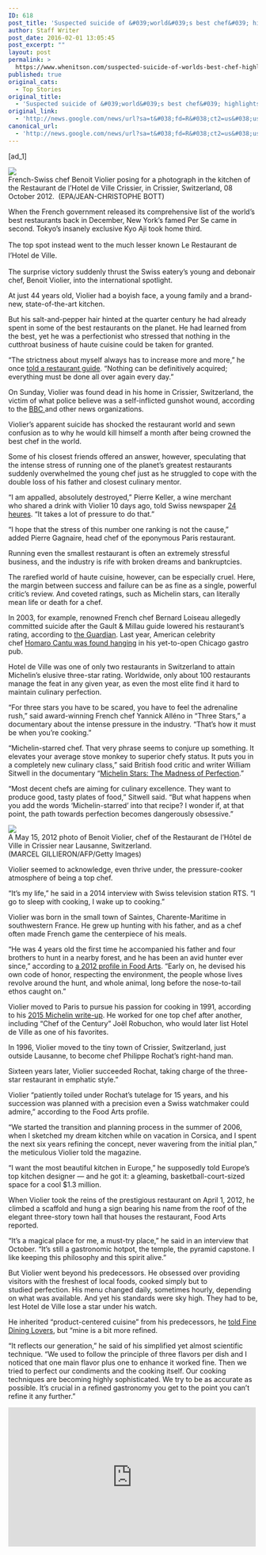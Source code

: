 ```yaml
---
ID: 618
post_title: 'Suspected suicide of &#039;world&#039;s best chef&#039; highlights pressure-cooker of haute cuisine &#8211; Washington Post'
author: Staff Writer
post_date: 2016-02-01 13:05:45
post_excerpt: ""
layout: post
permalink: >
  https://www.whenitson.com/suspected-suicide-of-worlds-best-chef-highlights-pressure-cooker-of-haute-cuisine-washington-post/
published: true
original_cats:
  - Top Stories
original_title:
  - 'Suspected suicide of &#039;world&#039;s best chef&#039; highlights pressure-cooker of haute cuisine - Washington Post'
original_link:
  - 'http://news.google.com/news/url?sa=t&#038;fd=R&#038;ct2=us&#038;usg=AFQjCNHoKJKjIKX0HAmfGSKcE_sDKACSMQ&#038;clid=c3a7d30bb8a4878e06b80cf16b898331&#038;cid=52779040636826&#038;ei=KFivVriCB8SghAHyjrCgBQ&#038;url=https://www.washingtonpost.com/news/morning-mix/wp/2016/02/01/suspected-suicide-of-worlds-best-chef-highlights-pressure-cooker-of-haute-cuisine/'
canonical_url:
  - 'http://news.google.com/news/url?sa=t&#038;fd=R&#038;ct2=us&#038;usg=AFQjCNHoKJKjIKX0HAmfGSKcE_sDKACSMQ&#038;clid=c3a7d30bb8a4878e06b80cf16b898331&#038;cid=52779040636826&#038;ei=KFivVriCB8SghAHyjrCgBQ&#038;url=https://www.washingtonpost.com/news/morning-mix/wp/2016/02/01/suspected-suicide-of-worlds-best-chef-highlights-pressure-cooker-of-haute-cuisine/'
---
```

 [ad_1]
<br><div id=""><div class="inline-content inline-photo inline-photo-normal"> <a name="6a6046b5c0"/> <img class="unprocessed" data-hi-res-src="https://img.washingtonpost.com/wp-apps/imrs.php?src=https://img.washingtonpost.com/rf/image_908w/2010-2019/Wires/Images/2016-02-01/Bloomberg/05138066.jpg&amp;w=1484" data-low-res-src="http://www.whenitson.com/wp-content/uploads/2016/02/Suspected-suicide-of-039world039s-best-chef039-highlights-pressure-cooker-of-haute-cuisine-Washington-Post.jpg" src="http://www.whenitson.com/wp-content/uploads/2016/02/Suspected-suicide-of-039world039s-best-chef039-highlights-pressure-cooker-of-haute-cuisine-Washington-Post.jpg"/><br/><span class="pb-caption">French-Swiss chef Benoit Violier posing for a photograph in the kitchen of the Restaurant de l’Hotel de Ville Crissier, in Crissier, Switzerland, 08 October 2012.  (EPA/JEAN-CHRISTOPHE BOTT)</span> </div> <p>When the French government released its comprehensive list of the world’s best restaurants back in December, New York’s famed Per Se came in second. Tokyo’s insanely exclusive Kyo Aji took home third.</p> <p>The top spot instead went to the much lesser known Le <span style="line-height: 1.5;">Restaurant de l’Hotel de Ville.</span></p> <p>The surprise victory suddenly thrust the Swiss eatery’s young and debonair chef, Benoit Violier, into the international spotlight.</p> <p>At just 44 years old, Violier had a boyish face, a young family and a brand-new, state-of-the-art kitchen.</p> <p>But his salt-and-pepper hair hinted at the quarter century he had already spent in some of the best restaurants on the planet. He had learned from the best, yet he was a perfectionist who stressed that nothing in the cutthroat business of haute cuisine could be taken for granted.</p> <p>“The strictness about myself always has to increase more and more,” he once <a href="http://www.andyhayler.com/chef-interviews/chef-interview/benoit-violier">told a restaurant guide</a>. “Nothing can be definitively acquired; everything must be done all over again every day.”</p> <p>On Sunday, Violier was found dead in his home in Crissier, Switzerland, the victim of what police believe was a self-inflicted gunshot wound, according to the <a href="http://www.bbc.com/news/world-europe-35456685">BBC </a>and other news organizations.</p> <p>Violier’s apparent suicide has shocked the restaurant world and sewn confusion as to why he would kill himself a month after being crowned the best chef in the world.</p> <p>Some of his closest friends offered an answer, however, speculating that the intense stress of running one of the planet’s greatest restaurants suddenly overwhelmed the young chef just as he struggled to cope with the double loss of his father and closest culinary mentor.</p> <p>“I am appalled, absolutely destroyed,” Pierre Keller, a wine merchant who shared a drink with Violier 10 days ago, told Swiss newspaper <a href="http://www.24heures.ch/vaud-regions/mort-benoit-violier-dis-c-malheur/story/10458706">24 heures</a>. “It takes a lot of pressure to do that.”</p> <p>“I hope that the stress of this number one ranking is not the cause,” added Pierre Gagnaire, head chef of the eponymous Paris restaurant.</p>  <p>Running even the smallest restaurant is often an extremely stressful business, and the industry is rife with broken dreams and bankruptcies.</p> <p>The rarefied world of haute cuisine, however, can be especially cruel. Here, the margin between success and failure can be as fine as a single, powerful critic’s review. And coveted ratings, such as Michelin stars, can literally mean life or death for a chef.</p> <p>In 2003, for example, renowned French chef Bernard Loiseau allegedly committed suicide after the Gault &amp; Millau guide lowered his restaurant’s rating, according to <a href="http://www.theguardian.com/world/2016/feb/01/worlds-best-chef-benoit-violier-found-dead">the Guardian</a>. Last year, American celebrity chef <a href="http://www.thedailybeast.com/articles/2015/04/18/being-a-celebrity-chef-can-kill-you.html">Homaro Cantu was found hanging</a> in his yet-to-open Chicago gastro pub.</p> <p>Hotel de Ville was one of only two restaurants in Switzerland to attain Michelin’s elusive three-star rating. Worldwide, only about 100 restaurants manage the feat in any given year, as even the most elite find it hard to maintain culinary perfection.</p> <p>“For three stars you have to be scared, you have to feel the adrenaline rush,” said award-winning French chef Yannick Alléno in “Three Stars,” a documentary about the intense pressure in the industry. “That’s how it must be when you’re cooking.”</p> <p>“Michelin-starred chef. That very phrase seems to conjure up something. It elevates your average stove monkey to superior chefy status. It puts you in a completely new culinary class,” said British food critic and writer William Sitwell in the documentary “<a href="https://www.youtube.com/watch?v=0f-j1ctaQqw">Michelin Stars: The Madness of Perfection</a>.”</p> <p>“Most decent chefs are aiming for culinary excellence. They want to produce good, tasty plates of food,” Sitwell said. “But what happens when you add the words ‘Michelin-starred’ into that recipe? I wonder if, at that point, the path towards perfection becomes dangerously obsessive.”</p> <div class="inline-content inline-photo inline-photo-normal"> <a name="903fccae2f"/> <img class="unprocessed" data-hi-res-src="https://img.washingtonpost.com/wp-apps/imrs.php?src=http://img.washingtonpost.com/rf/image_908w/2010-2019/Wires/Images/2016-01-31/Getty/AFP_7K0AN.jpg&amp;w=1484" data-low-res-src="http://www.whenitson.com/wp-content/uploads/2016/02/1454331945_60_Suspected-suicide-of-039world039s-best-chef039-highlights-pressure-cooker-of-haute-cuisine-Washington-Post.jpg" src="http://www.whenitson.com/wp-content/uploads/2016/02/1454331945_60_Suspected-suicide-of-039world039s-best-chef039-highlights-pressure-cooker-of-haute-cuisine-Washington-Post.jpg"/><br/><span class="pb-caption">A May 15, 2012 photo of Benoit Violier, chef of the Restaurant de l’Hôtel de Ville in Crissier near Lausanne, Switzerland.<br/>(MARCEL GILLIERON/AFP/Getty Images)</span> </div> <p>Violier seemed to acknowledge, even thrive under, the pressure-cooker atmosphere of being a top chef.</p> <p>“It’s my life,” he said in a 2014 interview with Swiss television station RTS. “I go to sleep with cooking, I wake up to cooking.”</p> <p>Violier was born in the small town of Saintes, Charente-Maritime in southwestern France. He grew up hunting with his father, and as a chef often made French game the centerpiece of his meals.</p> <p>“He was 4 years old the first time he accompanied his father and four brothers to hunt in a nearby forest, and he has been an avid hunter ever since,” according to <a href="http://www.foodarts.com/tools/kitchen-features/24353/famous-restaurant-act-three">a 2012 profile in Food Arts</a>. “Early on, he devised his own code of honor, respecting the environment, the people whose lives revolve around the hunt, and whole animal, long before the nose-to-tail ethos caught on.”</p> <p>Violier moved to Paris to pursue his passion for cooking in 1991, according to his <a href="http://www.referenceschr.com/restaurants/brigitte-et-benoit-violier-un-binome-de-talent/">2015 Michelin write-up</a>. He worked for one top chef after another, including “Chef of the Century” Joël Robuchon, who would later list Hotel de Ville as one of his favorites.</p> <p>In 1996, Violier moved to the tiny town of Crissier, Switzerland, just outside Lausanne, to become chef Philippe Rochat’s right-hand man.</p> <p>Sixteen years later, Violier succeeded Rochat, taking charge of the three-star restaurant in emphatic style.”</p>  <p>Violier “patiently toiled under Rochat’s tutelage for 15 years, and his succession was planned with a precision even a Swiss watchmaker could admire,” according to the Food Arts profile.</p> <p>“We started the transition and planning process in the summer of 2006, when I sketched my dream kitchen while on vacation in Corsica, and I spent the next six years refining the concept, never wavering from the initial plan,” the meticulous Violier told the magazine.</p> <p>“I want the most beautiful kitchen in Europe,” he supposedly told Europe’s top kitchen designer — and he got it: a gleaming, basketball-court-sized space for a cool $1.3 million.</p> <p>When Violier took the reins of the prestigious restaurant on April 1, 2012, he climbed a scaffold and hung a sign bearing his name from the roof of the elegant three-story town hall that houses the restaurant, Food Arts reported.</p> <p>“It’s a magical place for me, a must-try place,” he said in an interview that October. “It’s still a gastronomic hotpot, the temple, the pyramid capstone. I like keeping this philosophy and this spirit alive.”</p> <p>But Violier went beyond his predecessors. He obsessed over providing visitors with the freshest of local foods, cooked simply but to studied perfection. His menu changed daily, sometimes hourly, depending on what was available. And yet his standards were sky high. They had to be, lest Hotel de Ville lose a star under his watch.</p> <p>He inherited “product-centered cuisine” from his predecessors, he <a href="https://www.finedininglovers.com/stories/famous-chefs-benoit-violier-interview-video/">told Fine Dining Lovers</a>, but “mine is a bit more refined.</p> <p>“It reflects our generation,” he said of his simplified yet almost scientific technique. “We used to follow the principle of three flavors per dish and I noticed that one main flavor plus one to enhance it worked fine. Then we tried to perfect our condiments and the cooking itself. Our cooking techniques are becoming highly sophisticated. We try to be as accurate as possible. It’s crucial in a refined gastronomy you get to the point you can’t refine it any further.”</p> <p><iframe allowfullscreen="" frameborder="0" height="281" src="https://www.youtube.com/embed/l7CCMvu8OOg?feature=oembed" width="500"/></p> <p>“If fishmongers see a particular kind of turbot and think ‘this one’s for Crissier,’ then I can call clients I know who love turbot, and cook it for them that very evening,” he told Food Arts.</p> <p>He obsessed about everything at his restaurant, even the table bread.</p> <p>“You can tell it’s cooked if it makes this noise. Listen. A hollow sound like that,” he told Fine Dining Lovers, tapping a loaf. “I like things to be precise. I’d describe our cuisine as measured, meticulous.”</p> <p>His policy was simple: “I believe the key to success, the core, the essence of a chef, is work. There is no secret. If you don’t work, you’ll get nowhere.”</p> <p>His hyper-intense, hyper local approach quickly paid off. He earned the approval of powerful French critic Gilles Pud­lowski. Then Gault Millau, second in importance only to Michelin, named Violier Switzerland’s “Chef of the Year” for 2013.</p> <p>Then came the moment that would vault the wunderkind into the spotlight, with all its glory and its glare.</p>  <p>In December, La Liste, an algorithmic ranking system put out by the French Foreign Ministry and tourism board, <a href="http://www.forbes.com/sites/karlaalindahao/2015/12/18/la-liste-ranks-1000-best-restaurants-in-the-world/#741854996610">named Hotel de Ville the best restaurant in the world</a>, barely beating out Per Se.</p> <p>What should have been the best moment in Violier’s life was darkened, however, by the back-to-back deaths just months before of his father — to whom he dedicated a book of 1,000-page book of European wildfowl — and Rochat, his culinary mentor, who died in a cycling accident.</p> <p>Benoit was “badly shaken” by their deaths, <a href="https://translate.google.com/#fr/en/La%20mort%20de%20Beno%C3%AEt%20Violier%2C%20%C2%ABje%20vous%20dis%2C%20c%E2%80%99est%20le%20malheur%C2%BB%0ACarnet%20noirLe%20chef%20de%20Crissier%2C%2044%E2%80%89ans%2C%20h%C3%A9ritier%20de%20Girardet%20et%20de%20Rochat%2C%20s%E2%80%99est%20suicid%C3%A9%20dimanche.%20Le%20choc%20est%20aussi%20immense%20que%20l%E2%80%99incompr%C3%A9hension.%0APhilippe%20Rochat%20et%20Fredy%20Girardet%20lors%20de%20leur%20premier%20repas%20chez%20Beno%C3%AEt%20et%20Brigitte%20Violier%2C%20le%203%20avril%202012.%0APhilippe%20Rochat%20et%20Fredy%20Girardet%20lors%20de%20leur%20premier%20repas%20chez%20Beno%C3%AEt%20et%20Brigitte%20Violier%2C%20le%203%20avril%202012.%0AImage%3A%20MARIUS%20AFFOLTER%0AThierry%20Meyer%20avec%20Claude%20Ansermoz%0APar%20Sylvain%20Muller%0AC%C3%A9cile%20Collet%20et%20Jean-Marc%20Corset%0A31.01.2016%0A%2011%0A%0A%2025%0A%0ASignaler%20une%20erreur%0A%0AVous%20voulez%20communiquer%20un%20renseignement%20ou%20vous%20avez%20rep%C3%A9r%C3%A9%20une%20erreur%3F%0AC%E2%80%99est%20une%20nouvelle%20si%20terrible%20et%20si%20inattendue%20que%20m%C3%AAme%20ses%20amis%20les%20plus%20proches%20en%20sont%20totalement%20abasourdis%2C%20plong%C3%A9s%20%C3%A0%20la%20fois%20dans%20la%20sid%C3%A9ration%20et%20la%20tristesse%3A%20Beno%C3%AEt%20Violier%20a%20mis%20fin%20%C3%A0%20ses%20jours%20dimanche%20%C3%A0%20son%20domicile%2C%20en%20retournant%20son%20arme%20contre%20lui.%20Il%20venait%2C%20%C3%A0%2044%E2%80%89ans%2C%20d%E2%80%99%C3%AAtre%20c%C3%A9l%C3%A9br%C3%A9%20comme%20le%20%C2%ABmeilleur%20cuisinier%20du%20monde%C2%BB%20par%20%C2%ABLa%20Liste%C2%BB%2C%20un%20jury%20international.%20Il%20fourmillait%20de%20projets%2C%20tourn%C3%A9s%20vers%20le%20partage%20de%20son%20art.%20Il%20rayonnait%20de%20bonheur%20et%20de%20r%C3%A9ussite%2C%20aux%20c%C3%B4t%C3%A9s%20de%20son%20%C3%A9pouse%20Brigitte%2C%20ma%C3%AEtresse%20de%20maison%20attentionn%C3%A9e.%20Sa%20table%20ne%20d%C3%A9semplissait%20pas.%20Le%20petit%20Charentais%2C%20%C3%A9l%C3%A8ve%20de%20Robuchon%2C%20Meilleur%20ouvrier%20de%20France%20en%202000%2C%20%C3%A9tait%20devenu%20le%20plus%20grand%2C%20mariant%20virtuosit%C3%A9%20et%20t%C3%A9nacit%C3%A9.%0A%0ASa%20mort%20brutale%20intervient%20six%20mois%20apr%C3%A8s%20le%20d%C3%A9c%C3%A8s%2C%20%C3%A0%20v%C3%A9lo%2C%20de%20Philippe%20Rochat.%20D%C3%A8s%201996%2C%20le%20Combier%20l%E2%80%99avait%20%C3%A9lev%C3%A9%20au%20rang%20d%E2%80%99h%C3%A9ritier%2C%20avant%20de%20lui%20laisser%20en%202012%20les%20cl%C3%A9s%20de%20cet%20H%C3%B4tel%20de%20Ville%20de%20Crissier%20consacr%C3%A9%20temple%20de%20la%20gastronomie%20par%20Fredy%20Girardet.%20Dimanche%20soir%2C%20tandis%20que%20la%20nouvelle%20s%E2%80%99abattait%20sur%20eux%2C%20amis%2C%20pairs%2C%20clients%2C%20tous%20%C3%A9taient%20d%C3%A9sempar%C3%A9s%3A%20pourquoi%3F%0A%0AMa%C3%AEtre%20d%E2%80%99h%C3%B4tel%20de%20cette%20noble%20maison%20depuis%20l%E2%80%99%C3%A9poque%20du%20%C2%ABcuisinier%20du%20si%C3%A8cle%C2%BB%2C%20Louis%20Villeneuve%20est%20%C2%ABinconsolable.%20Je%20vis%20cinq%20jours%20par%20semaine%20%C3%A0%20ses%20c%C3%B4t%C3%A9s.%20Je%20me%20consid%C3%A8re%20comme%20un%20proche%20et%20il%20ne%20m%E2%80%99a%20donn%C3%A9%20aucun%20signe.%C2%BB%0A%0A%C2%ABJe%20l%E2%80%99ai%20beaucoup%20aim%C3%A9%C2%BB%0A%0AContact%C3%A9%20chez%20lui%2C%20%C3%A0%20F%C3%A9chy%2C%20Fredy%20Girardet%20cherchait%20ses%20mots%3A%20%C2%ABJe%20ne%20sais%20pas%20quoi%20vous%20r%C3%A9pondre.%20C%E2%80%99%C3%A9tait%20un%20%C3%A9l%C3%A8ve%20que%20j%E2%80%99ai%20beaucoup%20aim%C3%A9.%20Je%20suis%20compl%C3%A8tement%20abasourdi.%20Je%20ne%20vois%20aucun%20motif%20%C3%A0%20un%20tel%20acte.%20C%E2%80%99%C3%A9tait%20un%20gar%C3%A7on%20brillant.%20Avec%20%C3%A9norm%C3%A9ment%20de%20talent%20et%20un%20impressionnant%20potentiel%20de%20travail.%20Il%20donnait%20l%E2%80%99impression%20d%E2%80%99%C3%AAtre%20parfait.%20Je%20vous%20dis%2C%20cette%20nouvelle%2C%20c%E2%80%99est%20le%20malheur.%C2%BB%0A%0A%0AA%20Paris%2C%20le%20choc%20est%20palpable%20chez%20les%20pairs%20de%20Violier.%20Pierre%20Gagnaire%20avoue%20%C3%AAtre%20%C2%ABassomm%C3%A9.%20C%E2%80%99est%20le%20myst%C3%A8re%20de%20la%20vie%2C%20d%E2%80%99un%20homme%20face%20%C3%A0%20son%20destin.%20Je%20suis%20extr%C3%AAmement%20touch%C3%A9.%20Je%20n%E2%80%99esp%C3%A8re%20pas%20que%20le%20stress%20li%C3%A9%20%C3%A0%20ce%20rang%20de%20num%C3%A9ro%20un%20n'en%20est%20pas%20la%20cause.%20C%E2%80%99%C3%A9tait%20une%20r%C3%A9compense%20incontestable.%20Beno%C3%AEt%20semblait%2C%20contrairement%20%C3%A0%20d%E2%80%99autres%2C%20tellement%20paisible.%20L%E2%80%99inverse%20d%E2%80%99un%20compliqu%C3%A9.%20Lundi%2C%20le%20Guide%20Michelin%20France%20sort%20%C3%A0%20Paris.%20On%20ne%20va%20parler%20que%20de%20%C3%A7a.%C2%BB%0A%0AAmi%2C%20confident%2C%20soutien%2C%20le%20banquier%20lausannois%20Pierre%20Henchoz%20est%20abattu%3A%20%C2%ABJ%E2%80%99ai%20pass%C3%A9%20l%E2%80%99apr%C3%A8s-midi%20avec%20presque%20toute%20sa%20brigade%2C%20ceux%20qu%E2%80%99il%20appelait%20ses%20%C2%ABguerriers%C2%BB.%20Nous%20%C3%A9tions%20en%20bord%20de%20glace%2C%20au%20match%20de%20hockey%20du%20LHC%2C%20%C3%A0%20Malley%2C%20nous%20avions%20organis%C3%A9%20de%20longue%20date%20cet%20%C3%A9v%C3%A9nement%20festif.%20Beno%C3%AEt%20nous%20avait%20dit%20qu%E2%80%99il%20ne%20pourrait%20pas%20venir%2C%20il%20devait%20se%20rendre%20%C3%A0%20Paris%20pour%20le%20Michelin.%20A%20la%20fin%20du%20match%2C%20un%20de%20ses%20chefs%20de%20rang%20a%20re%C3%A7u%20un%20coup%20de%20fil%2C%20il%20%C3%A9tait%20p%C3%A2le%2C%20il%20m%E2%80%99a%20dit%20que%20quelque%20chose%20de%20tr%C3%A8s%20grave%20%C3%A9tait%20arriv%C3%A9%2C%20sans%20m%E2%80%99en%20dire%20plus.%C2%BB%0A%0APierre%20Henchoz%20se%20rem%C3%A9more%20p%C3%AAle-m%C3%AAle%20les%20voyages%20%C3%A0%20New%20York%20ou%20%C3%A0%20Singapour%20avec%20Violier%2C%20pour%20partager%20plus%20loin%20son%20art%20culinaire.%20%C2%ABJe%20l%E2%80%99ai%20encore%20vu%20la%20semaine%20derni%C3%A8re%2C%20il%20%C3%A9tait%20si%20content%20que%20son%20jeune%20chef%20de%20partie%2C%20Filipe%20Fonseca%20Pinheiro%2C%20ait%20gagn%C3%A9%20le%20Bocuse%20d%E2%80%99Or.%20Tout%20allait%20bien%2C%20le%20restaurant%20a%20un%20carnet%20de%20r%C3%A9servation%20rempli%20%C3%A0%20ras%20bord%20pour%20trois%20mois%E2%80%A6%20Il%20faisait%20tout%20tellement%20juste.%20Il%20%C3%A9tait%20disponible%2C%20pour%20n%E2%80%99importe%20quel%20client.%20Depuis%20quelques%20semaines%2C%20et%20cette%20nomination%20prestigieuse%2C%20le%20monde%20entier%20l%E2%80%99appelait.%20A-t-il%20eu%20peur%20du%20vide%20une%20fois%20arriv%C3%A9%20au%20sommet%3F%C2%BB%0A%0A%0AFinancier%20et%20actionnaire%20du%20restaurant%20%E2%80%93%20il%20l%E2%80%99%C3%A9tait%20d%C3%A9j%C3%A0%20du%20temps%20de%20Philippe%20Rochat%20%E2%80%93%2C%20Andr%C3%A9%20Kudelski%20est%20%C2%ABsans%20voix%C2%BB.%20%C2%ABNous%20venions%20de%20parler%20de%20ses%20projets%20d%E2%80%99avenir%2C%20des%20projets%20superbes.%C2%BB%20Beno%C3%AEt%20Violier%2C%20dans%20la%20foul%C3%A9e%20de%20ses%20cours%20de%20cuisine%20tr%C3%A8s%20courus%20par%20grands%20et%20petits%2C%20voulait%20ouvrir%20une%20acad%C3%A9mie%2C%20pour%20ancrer%20l%E2%80%99art%20et%20la%20connaissance%20du%20go%C3%BBt%20en%20Suisse%20romande.%20En%20novembre%20dernier%2C%20il%20avait%20re%C3%A7u%20l%E2%80%99%C3%A9quipe%20de%20jeunes%20de%20%C2%ABLabo24%C2%BB%20%C3%A0%20sa%20table%20et%20dans%20sa%20cuisine%2C%20heureux%20de%20pouvoir%20surprendre%20et%20%C3%A9duquer%20des%20ados%20%C3%A0%20cette%20culture.%0A%0A%C2%ABJe%20suis%20atterr%C3%A9%C2%BB%0A%0APierre%20Keller%2C%20pr%C3%A9sident%20de%20l%E2%80%99Office%20des%20vins%20vaudois%2C%20a%20partag%C3%A9%20un%20verre%20avec%20lui%20voici%20dix%20jours%20%C3%A0%20Davos%3A%20%C2%ABJe%20suis%20atterr%C3%A9%2C%20absolument%20d%C3%A9truit.%20Il%20faut%20avoir%20une%20pression%20terrible%20pour%20faire%20%C3%A7a%E2%80%A6%20Je%20pense%20%C3%A0%20sa%20femme%2C%20%C3%A0%20son%20fils.%20Je%20suis%20client%20depuis%2045%E2%80%89ans%20de%20cette%E2%80%89belle%20maison%E2%80%A6%20Apr%C3%A8s%20Philippe%20Rochat%20il%20y%20a%20si%20peu%20de%20temps%E2%80%A6%C2%BB%0A%0A%0ALes%20autorit%C3%A9s%20sont%20elles%20aussi%20constern%C3%A9es%20par%20la%20disparition%20d%E2%80%99un%20homme%20dont%20le%20talent%20rejaillissait%20sur%20son%20village%20et%20son%20canton.%20Le%20syndic%20de%20Crissier%2C%20Michel%20Tendon%2C%20%C3%A9tait%20tr%C3%A8s%20%C3%A9mu%3A%20%C2%ABC%E2%80%99est%20une%20catastrophe%20pour%20sa%20famille%2C%20pour%20l%E2%80%99H%C3%B4tel-de-Ville%2C%20et%20pour%20Crissier.%C2%BB%20Conseiller%20d%E2%80%99Etat%20en%20charge%20des%20relations%20ext%C3%A9rieures%20du%20canton%2C%20Pascal%20Broulis%20a%20%C2%ABd%E2%80%99abord%20esp%C3%A9r%C3%A9%20que%20ce%20n%E2%80%99%C3%A9tait%20pas%20vrai.%20La%20nouvelle%20de%20sa%20disparition%20est%20tr%C3%A8s%20perturbante.%20Il%20avait%20%C3%A9t%C3%A9%20naturalis%C3%A9%20devant%20le%20Conseil%20d%E2%80%99Etat%20il%20y%20a%20un%20peu%20plus%20d%E2%80%99une%20ann%C3%A9e.%20C%E2%80%99%C3%A9tait%20une%20fiert%C3%A9%20cantonale%2C%20qui%20avait%20repris%20le%20flambeau%20et%20contribu%C3%A9%20%C3%A0%20%C3%A9tendre%20encore%20la%20renomm%C3%A9e%20de%20l%E2%80%99%C3%A9tablissement.%20Mais%20je%20veux%20d%E2%80%99abord%20ce%20soir%20penser%20%C3%A0%20sa%20famille%20et%20ses%20proches.%C2%BB%0A%0AM%C3%AAme%20tonalit%C3%A9%20chez%20Knut%20Schwander%2C%20r%C3%A9dacteur%20en%20chef%20romand%20du%20guide%20GaultMillau%20suisse%20(Beno%C3%AEt%20Violier%20y%20%C3%A9tait%20cot%C3%A9%2019%2F20%2C%20la%20plus%20haute%20note%20possible)%3A%20%C2%ABC%E2%80%99est%20affreux%2C%20juste%20invraisemblable.%20Je%20venais%20de%20lui%20envoyer%20un%20message%20suite%20%C3%A0%20l%E2%80%99interview%20qu%E2%80%99il%20avait%20donn%C3%A9%20avec%20sa%20femme%20%C3%A0%20Darius%20Rochebin%20sur%20la%20RTS.%20Je%20voulais%20lui%20dire%20qu%E2%80%99il%20ne%20pouvait%20y%20avoir%20de%20meilleur%20ambassadeur%20que%20lui%20pour%20la%20haute%20gastronomie.%C2%BB%0A%0A%C2%ABIl%20faisait%20l%E2%80%99unanimit%C3%A9%C2%BB%0A%0ABeno%C3%AEt%20Violier%20%C3%A9tait%20aussi%20un%20chasseur%20hors%20pair.%20Il%20venait%20de%20sortir%20aux%20Editions%20Favre%20un%20livre%20extraordinaire%20sur%20la%20cuisine%20du%20gibier%20%C3%A0%20plume%20d%E2%80%99Europe.%20Cette%20somme%20de%201088%20pages%20et%205%E2%80%89kg%20richement%20illustr%C3%A9e%20compl%C3%A9tait%20un%20premier%20tome%20sur%20le%20gibier%20%C3%A0%20poil%2C%20et%20t%C3%A9moignait%20de%20l%E2%80%99amour%20et%20du%20respect%20que%20Violier%20portait%20%C3%A0%20la%20nature%20et%20aux%20bons%20produits.%20Alexandre%20Berthoud%2C%20nouveau%20pr%C3%A9sident%20de%20la%20Commission%20des%20finances%20du%20Grand%20Conseil%20vaudois%2C%20seul%20d%C3%A9put%C3%A9%20chasseur%2C%20est%20effondr%C3%A9%3A%20%C2%ABC%E2%80%99%C3%A9tait%20un%20g%C3%A9nie%20de%20la%20cuisine%20et%20un%20chasseur%20passionn%C3%A9%20avec%20une%20magnifique%20%C3%A9thique.%20Il%20faisait%20l%E2%80%99unanimit%C3%A9.%C2%BB%0A%0ACe%20livre%20%C3%A9tait%20aussi%20d%C3%A9di%C3%A9%20%C3%A0%20son%20p%C3%A8re%2C%20qui%20lui%20avait%20tant%20appris.%20Un%20p%C3%A8re%20d%C3%A9c%C3%A9d%C3%A9%20l%E2%80%99an%20dernier%2C%20comme%20son%20p%C3%A8re%20en%20cuisine%2C%20Philippe%20Rochat.%20Beno%C3%AEt%20Violier%20en%20avait%20%C3%A9t%C3%A9%20fortement%20%C3%A9branl%C3%A9.%20Quels%20ressorts%20l%E2%80%99ont-ils%20pouss%C3%A9%20%C3%A0%20les%20rejoindre%3F%20A%20Brigitte%20son%20%C3%A9pouse%2C%20%C3%A0%20son%20fils%2C%20%C3%A0%20ses%20%C2%ABguerriers%C2%BB%20dont%20il%20%C3%A9tait%20si%20fier%2C%20la%20r%C3%A9daction%20de%2024%E2%80%89heures%20veut%20dire%20ici%20son%20%C3%A9motion%20et%20sa%20sympathie.%20(24%20heures)">24 heures</a> reported. “What resorts did he take to join them?”</p> <p>On Sunday, Violier was found dead at his Crissier home in what police said was an apparent suicide.</p> <p>The weapon was one of Violier’s hunting shotguns, <a href="http://www.theguardian.com/world/2016/feb/01/worlds-best-chef-benoit-violier-found-dead">the Guardian reported</a>.</p> <p>His death shocked many of his friends, who saw no signs of the flawless chef cracking under pressure, either personal or professional.</p>  <p><em>Benoit Violier and his wife, Brigitte.</em></p> <p>“I do not know what to say,” Fredy Girardet, Hotel de Ville’s first chef, told 24 heures. “He was a student that I enjoyed. I am completely stunned. I see no reason for such an act. It was a bright boy. With great talent and an impressive work potential. He seemed to be perfect. I say, this news is unfortunate.”</p> <p>“This is a disaster for his family, for the Hotel de Ville, and for Crissier,” Michel Tendon, the town’s trustee, <a href="http://www.24heures.ch/vaud-regions/mort-benoit-violier-dis-c-malheur/story/10458706">told 24 heures</a>.</p> <p>“The planet has been orphaned by this exceptional chef,” <a href="https://twitter.com/marcveyrat/status/693918612474707968">tweeted Marc Veyrat</a>, another three-star chef. “I am destroyed.”</p> <div class="flex-embed" readability="7.0229007633588"> <blockquote class="twitter-tweet" width="500" readability="7.9007633587786"> <p dir="ltr" lang="fr">La planète est orpheline de ce Chef d'exception, Benoît Violier. Je suis anéanti.</p> <p>— Marc Veyrat (@marcveyrat) <a href="https://twitter.com/marcveyrat/status/693918612474707968">January 31, 2016</a></p></blockquote> </div> <p>Although the deaths of his father and mentor clearly affected the young chef, many of his closest friends thought the intense pressure of running arguably the world’s greatest restaurant contributed to the tragedy.</p> <p>“It is the mystery of life, of a man facing his destiny,” Gagnaire <a href="http://www.24heures.ch/vaud-regions/mort-benoit-violier-dis-c-malheur/story/10458706">told 24 heures</a>. “I am extremely touched. I hope that the stress of this number one ranking is not the cause. It was an undeniable reward. Benoit seemed, unlike others, so peaceful.”</p> <p>He added that Violier was set to attend the release of the new Michelin guide on Monday in Paris.</p> <p>“Everything was fine when I saw him last week,” Pierre Henchoz, a friend who traveled the world on culinary missions with Violier, told the newspaper. “The restaurant has a reservation book filled to the brim for three months … He did everything so right. It was available to any customer.</p> <p>“And with this prestigious appointment, the whole world was calling,” he added. “Was there a fear of heights upon arriving at the summit?”</p></div>
<br>[ad_2]
<br><a href="http://news.google.com/news/url?sa=t&#038;fd=R&#038;ct2=us&#038;usg=AFQjCNHoKJKjIKX0HAmfGSKcE_sDKACSMQ&#038;clid=c3a7d30bb8a4878e06b80cf16b898331&#038;cid=52779040636826&#038;ei=KFivVriCB8SghAHyjrCgBQ&#038;url=https://www.washingtonpost.com/news/morning-mix/wp/2016/02/01/suspected-suicide-of-worlds-best-chef-highlights-pressure-cooker-of-haute-cuisine/">Source </a>